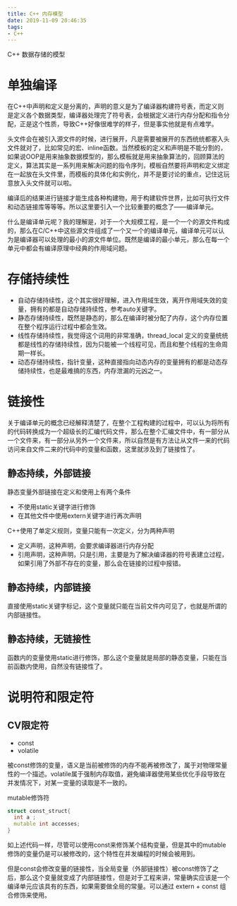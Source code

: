```yaml
---
title: C++ 内存模型
date: 2019-11-09 20:46:35
tags:
- C++
---
```


C++ 数据存储的模型

<!--more-->

# 单独编译

在C++中声明和定义是分离的，声明的意义是为了编译器构建符号表，而定义则是定义各个数据类型，编译器处理完了符号表，会根据定义进行内存分配和指令分配，正是这个性质，导致C++好像很难学的样子，但是事实他就是有点难学。

头文件会在被引入源文件的时候，进行展开，凡是需要被展开的东西统统都塞入头文件就对了，比如常见的宏、inline函数。当然模板的定义和声明是不能分割的，如果说OOP是用来抽象数据模型的，那么模板就是用来抽象算法的，回顾算法的定义，算法其实是一系列用来解决问题的指令序列，模板自然要将声明和定义绑定在一起放在头文件里，而模板的具体化和实例化，并不是要讨论的重点，记住这玩意放入头文件就可以啦。

编译后的结果进行链接才能生成各种构建物，用于构建软件世界，比如可执行文件和动态链接库等等等。所以这里要引入一个比较重要的概念了——编译单元。

什么是编译单元呢？我的理解是，对于一个大规模工程，是一个一个的源文件构成的，那么在C/C++中这些源文件组成了一个又一个的编译单元，编译单元可以认为是编译器可以处理的最小的源文件单位。既然是编译的最小单元，那么在每一个单元中都会有编译原理中经典的作用域问题。

# 存储持续性

* 自动存储持续性，这个其实很好理解，进入作用域生效，离开作用域失效的变量，拥有的都是自动存储持续性，参考auto关键字。
* 静态存储持续性，既然是静态的，那么在编译时被分配了内存，这个内存位置在整个程序运行过程中都会生效。
* 线性存储持续性，我觉得这个词用的非常准确，thread_local 定义的变量统统都是线性的存储持续性，因为只能被一个线程可见，而且和整个线程的生命周期一样长。
* 动态存储持续性，指针变量，这种直接指向动态内存的变量拥有的都是动态存储持续性，也是最难搞的东西，内存泄漏的元凶之一。

# 链接性

关于编译单元的概念已经解释清楚了，在整个工程构建的过程中，可以认为将所有的代码转换成为一个超级长的汇编代码文件，那么在整个汇编文件中，有一部分从一个文件来，有一部分从另外一个文件来，所以自然是有方法让从文件一来的代码访问来自文件二来的代码中的变量和函数，这里就涉及到了链接性了。

## 静态持续，外部链接

静态变量外部链接在定义和使用上有两个条件

* 不使用static关键字进行修饰
* 在其他文件中使用extern关键字进行再次声明

C++使用了单定义规则，变量只能有一次定义，分为两种声明

* 定义声明，这种声明，会要求编译器进行内存分配
* 引用声明，这种声明，只是引用，主要是为了解决编译器的符号表建立过程，如果引用了外部不存在的变量，那么会在链接的过程中报错。


## 静态持续，内部链接

直接使用static关键字标记，这个变量就只能在当前文件内可见了，也就是所谓的内部链接性。

## 静态持续，无链接性

函数内的变量使用static进行修饰，那么这个变量就是局部的静态变量，只能在当前函数内使用，自然没有链接性了。

# 说明符和限定符

## CV限定符

* const 
* volatile 

被const修饰的变量，语义是当前被修饰的内存不能再被修改了，属于对物理常量性的一个描述。volatile属于强制内存取值，避免编译器使用某些优化手段导致在并发情况下，对某一变量的读取是不一致的。

mutable修饰符

```cpp
struct const_struct{
  int a ;
  mutable int accesses;
}
```

如上述代码一样，尽管可以使用const来修饰某个结构变量，但是其中的mutable修饰的变量仍是可以被修改的，这个特性在并发编程的时候会被用到。

但是const会修改变量的链接性，当全局变量（外部链接性）被const修饰了之后，那么这个变量就变成了内部链接性，但是对于工程来讲，常量确实应该是一个编译单元应该具有的东西，如果需要做全局的常量。可以通过 extern + const 组合修饰来使用。


